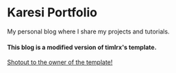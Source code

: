 # Karesi Portfolio

My personal blog where I share my projects and tutorials.

#### This blog is a modified version of timlrx's template.

[Shotout to the owner of the template!](https://github.com/timlrx/tailwind-nextjs-starter-blog)